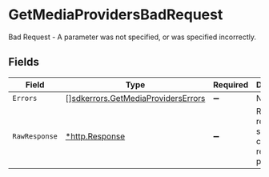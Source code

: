 # GetMediaProvidersBadRequest

Bad Request - A parameter was not specified, or was specified incorrectly.


## Fields

| Field                                                                                    | Type                                                                                     | Required                                                                                 | Description                                                                              |
| ---------------------------------------------------------------------------------------- | ---------------------------------------------------------------------------------------- | ---------------------------------------------------------------------------------------- | ---------------------------------------------------------------------------------------- |
| `Errors`                                                                                 | [][sdkerrors.GetMediaProvidersErrors](../../models/sdkerrors/getmediaproviderserrors.md) | :heavy_minus_sign:                                                                       | N/A                                                                                      |
| `RawResponse`                                                                            | [*http.Response](https://pkg.go.dev/net/http#Response)                                   | :heavy_minus_sign:                                                                       | Raw HTTP response; suitable for custom response parsing                                  |